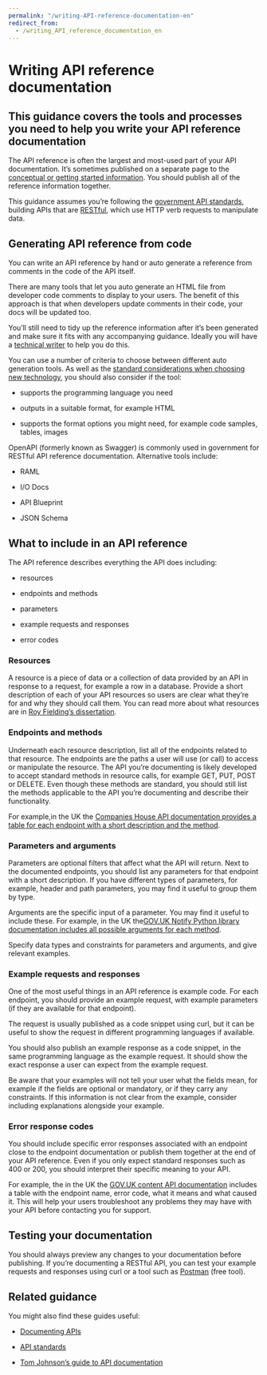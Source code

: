 ```yaml
---
permalink: "/writing-API-reference-documentation-en"
redirect_from:
  - /writing_API_reference_documentation_en
---
```


# Writing API reference documentation

## This guidance covers the tools and processes you need to help you write your API reference documentation

The API reference is often the largest and most-used part of your API documentation. It’s sometimes published on a separate page to the [conceptual or getting started information](https://www.gov.uk/guidance/how-to-document-apis). You should publish all of the reference information together.

This guidance assumes you’re following the [government API standards](https://www.gov.uk/guidance/gds-api-technical-and-data-standards), building APIs that are [RESTful](https://restfulapi.net/), which use HTTP verb requests to manipulate data.

## Generating API reference from code

You can write an API reference by hand or auto generate a reference from comments in the code of the API itself.

There are many tools that let you auto generate an HTML file from developer code comments to display to your users. The benefit of this approach is that when developers update comments in their code, your docs will be updated too.

You’ll still need to tidy up the reference information after it’s been generated and make sure it fits with any accompanying guidance. Ideally you will have a [technical writer](https://www.gov.uk/government/publications/technical-writer-role-description/technical-writer-role-description) to help you do this.

You can use a number of criteria to choose between different auto generation tools. As well as the [standard considerations when choosing new technology](https://www.gov.uk/service-manual/technology/choosing-technology-an-introduction), you should also consider if the tool:

-   supports the programming language you need
    
-   outputs in a suitable format, for example HTML
    
-   supports the format options you might need, for example code samples, tables, images
    

OpenAPI (formerly known as Swagger) is commonly used in government for RESTful API reference documentation. Alternative tools include:

-   RAML
    
-   I/O Docs
    
-   API Blueprint
    
-   JSON Schema
    

## What to include in an API reference

The API reference describes everything the API does including:

-   resources
    
-   endpoints and methods
    
-   parameters
    
-   example requests and responses
    
-   error codes
    

### Resources

A resource is a piece of data or a collection of data provided by an API in response to a request, for example a row in a database. Provide a short description of each of your API resources so users are clear what they’re for and why they should call them. You can read more about what resources are in [Roy Fielding’s dissertation](https://www.ics.uci.edu/~fielding/pubs/dissertation/rest_arch_style.htm#sec_5_2_1_1).

### Endpoints and methods

Underneath each resource description, list all of the endpoints related to that resource. The endpoints are the paths a user will use (or call) to access or manipulate the resource. The API you’re documenting is likely developed to accept standard methods in resource calls, for example GET, PUT, POST or DELETE. Even though these methods are standard, you should still list the methods applicable to the API you’re documenting and describe their functionality.

For example,in the UK the [Companies House API documentation provides a table for each endpoint with a short description and the method](https://developer.companieshouse.gov.uk/api/docs/company/company_number/registered-office-address/registered-office-address.html).

### Parameters and arguments

Parameters are optional filters that affect what the API will return. Next to the documented endpoints, you should list any parameters for that endpoint with a short description. If you have different types of parameters, for example, header and path parameters, you may find it useful to group them by type.

Arguments are the specific input of a parameter. You may find it useful to include these. For example, in the UK the[GOV.UK Notify Python library documentation includes all possible arguments for each method](https://docs.notifications.service.gov.uk/python.html#send-an-email).

Specify data types and constraints for parameters and arguments, and give relevant examples.

### Example requests and responses

One of the most useful things in an API reference is example code. For each endpoint, you should provide an example request, with example parameters (if they are available for that endpoint).

The request is usually published as a code snippet using curl, but it can be useful to show the request in different programming languages if available.

You should also publish an example response as a code snippet, in the same programming language as the example request. It should show the exact response a user can expect from the example request.

Be aware that your examples will not tell your user what the fields mean, for example if the fields are optional or mandatory, or if they carry any constraints. If this information is not clear from the example, consider including explanations alongside your example.

### Error response codes

You should include specific error responses associated with an endpoint close to the endpoint documentation or publish them together at the end of your API reference. Even if you only expect standard responses such as 400 or 200, you should interpret their specific meaning to your API.

For example, the in the UK the [GOV.UK content API documentation](https://content-api.publishing.service.gov.uk/reference.html#responses) includes a table with the endpoint name, error code, what it means and what caused it. This will help your users troubleshoot any problems they may have with your API before contacting you for support.

## Testing your documentation

You should always preview any changes to your documentation before publishing. If you’re documenting a RESTful API, you can test your example requests and responses using curl or a tool such as [Postman](https://www.getpostman.com/) (free tool).

## Related guidance

You might also find these guides useful:

-   [Documenting APIs](https://www.gov.uk/guidance/how-to-document-apis)
    
-   [API standards](https://www.gov.uk/guidance/gds-api-technical-and-data-standards)
    
-   [Tom Johnson’s guide to API documentation](http://idratherbewriting.com/learnapidoc/)
